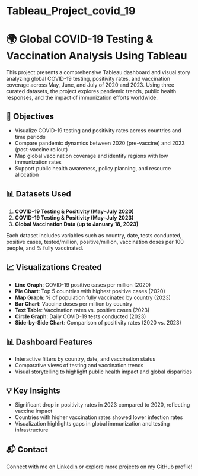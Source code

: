 # Tableau_Project_covid_19
# 🌍 Global COVID-19 Testing & Vaccination Analysis Using Tableau

This project presents a comprehensive Tableau dashboard and visual story analyzing global COVID-19 testing, positivity rates, and vaccination coverage across May, June, and July of 2020 and 2023. Using three curated datasets, the project explores pandemic trends, public health responses, and the impact of immunization efforts worldwide.

## 📌 Objectives

- Visualize COVID-19 testing and positivity rates across countries and time periods  
- Compare pandemic dynamics between 2020 (pre-vaccine) and 2023 (post-vaccine rollout)  
- Map global vaccination coverage and identify regions with low immunization rates  
- Support public health awareness, policy planning, and resource allocation  

## 📊 Datasets Used

1. **COVID-19 Testing & Positivity (May–July 2020)**  
2. **COVID-19 Testing & Positivity (May–July 2023)**  
3. **Global Vaccination Data (up to January 18, 2023)**  

Each dataset includes variables such as country, date, tests conducted, positive cases, tested/million, positive/million, vaccination doses per 100 people, and % fully vaccinated.

## 📈 Visualizations Created

- **Line Graph**: COVID-19 positive cases per million (2020)  
- **Pie Chart**: Top 5 countries with highest positive cases (2020)  
- **Map Graph**: % of population fully vaccinated by country (2023)  
- **Bar Chart**: Vaccine doses per million by country  
- **Text Table**: Vaccination rates vs. positive cases (2023)  
- **Circle Graph**: Daily COVID-19 tests conducted (2023)  
- **Side-by-Side Chart**: Comparison of positivity rates (2020 vs. 2023)  

## 📊 Dashboard Features

- Interactive filters by country, date, and vaccination status  
- Comparative views of testing and vaccination trends  
- Visual storytelling to highlight public health impact and global disparities  

## 💡 Key Insights

- Significant drop in positivity rates in 2023 compared to 2020, reflecting vaccine impact  
- Countries with higher vaccination rates showed lower infection rates  
- Visualization highlights gaps in global immunization and testing infrastructure  


## 📬 Contact

Connect with me on [LinkedIn](https://www.linkedin.com/in/payalvaidya) or explore more projects on my GitHub profile!
